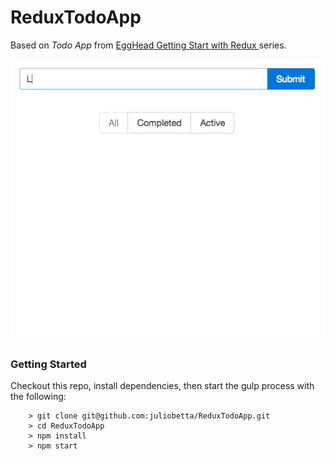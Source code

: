 # ReduxTodoApp

Based on *Todo App* from [EggHead Getting Start with Redux ](https://egghead.io/series/build-your-first-react-js-application) series.

![Todo App](https://raw.githubusercontent.com/juliobetta/ReduxTodoApp/master/todo-app.gif)

### Getting Started ###

Checkout this repo, install dependencies, then start the gulp process with the following:

```
	> git clone git@github.com:juliobetta/ReduxTodoApp.git
	> cd ReduxTodoApp
	> npm install
	> npm start
```
